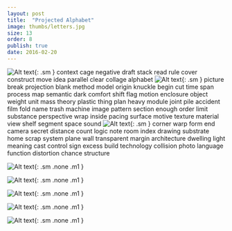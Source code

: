 ```yaml
---
layout: post
title:  "Projected Alphabet"
image: thumbs/letters.jpg
size: 13
order: 8
publish: true
date: 2016-02-20
---
```


![Alt text]( {{site.urlimg}}letters.jpg ){: .sm } context cage negative draft stack read  rule cover construct move idea parallel clear collage alphabet ![Alt text]( {{site.urlimg}}letters/a.jpg ){: .sm } picture break projection blank method model origin knuckle begin cut time span process map semantic dark comfort shift flag motion enclosure object weight unit mass theory plastic thing plan heavy module joint pile accident film fold name trash machine image pattern section enough order limit substance perspective wrap inside pacing surface motive texture material view shelf segment space sound ![Alt text]( {{site.urlimg}}letters/h.jpg ){: .sm } corner warp form end camera secret distance count logic note room index drawing substrate home scrap system plane wall transparent margin architecture dwelling light meaning cast control sign excess build technology collision photo language function distortion chance structure


![Alt text]( {{site.urlimg}}letters/b.jpg ){: .sm .none .m1 }

![Alt text]( {{site.urlimg}}letters/c.jpg ){: .sm .none .m1 }

![Alt text]( {{site.urlimg}}letters/f.jpg ){: .sm .none .m1 }

![Alt text]( {{site.urlimg}}letters/u.jpg ){: .sm .none .m1 }

![Alt text]( {{site.urlimg}}letters/z.jpg ){: .sm .none .m1 }
